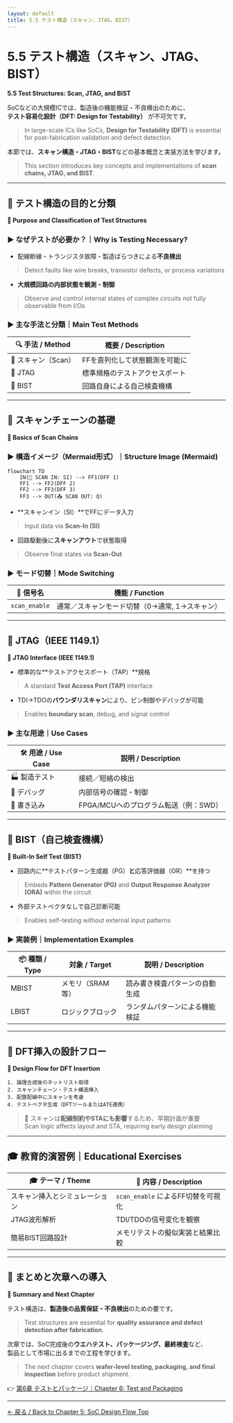 ```yaml
---
layout: default
title: 5.5 テスト構造（スキャン、JTAG、BIST）
---
```


# 5.5 テスト構造（スキャン、JTAG、BIST）  
**5.5 Test Structures: Scan, JTAG, and BIST**

SoCなどの大規模ICでは、製造後の機能検証・不良検出のために、  
**テスト容易化設計（DFT: Design for Testability）** が不可欠です。  
> In large-scale ICs like SoCs, **Design for Testability (DFT)** is essential for post-fabrication validation and defect detection.

本節では、**スキャン構造・JTAG・BIST**などの基本概念と実装方法を学びます。  
> This section introduces key concepts and implementations of **scan chains, JTAG, and BIST**.

---

## 🎯 テスト構造の目的と分類  
**🎯 Purpose and Classification of Test Structures**

### ▶ なぜテストが必要か？｜Why is Testing Necessary?

- 配線断線・トランジスタ故障・製造ばらつきによる**不良検出**  
> Detect faults like wire breaks, transistor defects, or process variations  
- **大規模回路の内部状態を観測・制御**  
> Observe and control internal states of complex circuits not fully observable from I/Os

### ▶ 主な手法と分類｜Main Test Methods

| 🔍 手法 / Method | 概要 / Description |
|------------------|--------------------|
| 🔁 スキャン（Scan） | FFを直列化して状態観測を可能に |
| 🔌 JTAG           | 標準規格のテストアクセスポート |
| 🧠 BIST           | 回路自身による自己検査機構     |

---

## 🔁 スキャンチェーンの基礎  
**🔁 Basics of Scan Chains**

### ▶ 構造イメージ（Mermaid形式）｜Structure Image (Mermaid)

```mermaid
flowchart TD
    IN(🔁 SCAN IN: SI) --> FF1(DFF 1)
    FF1 --> FF2(DFF 2)
    FF2 --> FF3(DFF 3)
    FF3 --> OUT(📤 SCAN OUT: Q)
```

- **スキャンイン（SI）**でFFにデータ入力  
> Input data via **Scan-In (SI)**
- 回路駆動後に**スキャンアウト**で状態取得  
> Observe final states via **Scan-Out**
  
### ▶ モード切替｜Mode Switching

| 🔧 信号名 | 機能 / Function |
|-----------|------------------|
| `scan_enable` | 通常／スキャンモード切替（0→通常, 1→スキャン） |

---

## 🔌 JTAG（IEEE 1149.1）  
**🔌 JTAG Interface (IEEE 1149.1)**

- 標準的な**テストアクセスポート（TAP）**規格  
> A standard **Test Access Port (TAP)** interface
- TDI→TDOの**バウンダリスキャン**により、ピン制御やデバッグが可能  
> Enables **boundary scan**, debug, and signal control

### ▶ 主な用途｜Use Cases

| 🛠️ 用途 / Use Case | 説明 / Description |
|---------------------|--------------------|
| 🏭 製造テスト        | 接続／短絡の検出     |
| 🐞 デバッグ          | 内部信号の確認・制御 |
| 💾 書き込み          | FPGA/MCUへのプログラム転送（例：SWD） |

---

## 🧠 BIST（自己検査機構）  
**🧠 Built-In Self Test (BIST)**

- 回路内に**テストパターン生成器（PG）**と**応答評価器（OR）**を持つ  
> Embeds **Pattern Generator (PG)** and **Output Response Analyzer (ORA)** within the circuit  
- 外部テストベクタなしで自己診断可能  
> Enables self-testing without external input patterns

### ▶ 実装例｜Implementation Examples

| 📦 種類 / Type | 対象 / Target      | 説明 / Description |
|----------------|--------------------|--------------------|
| MBIST          | メモリ（SRAM等）   | 読み書き検査パターンの自動生成 |
| LBIST          | ロジックブロック   | ランダムパターンによる機能検証 |

---

## 📐 DFT挿入の設計フロー  
**📐 Design Flow for DFT Insertion**

```
1. 論理合成後のネットリスト取得  
2. スキャンチェーン・テスト構造挿入  
3. 配置配線中にスキャンを考慮  
4. テストベクタ生成（DFTツールまたはATE連携）
```

> 📌 スキャンは**配線制約やSTAにも影響**するため、早期計画が重要  
> Scan logic affects layout and STA, requiring early design planning

---

## 🎓 教育的演習例｜Educational Exercises

| 🎓 テーマ / Theme | 🧪 内容 / Description |
|-------------------|------------------------|
| スキャン挿入とシミュレーション | `scan_enable` によるFF切替を可視化 |
| JTAG波形解析                | TDI/TDOの信号変化を観察 |
| 簡易BIST回路設計            | メモリテストの擬似実装と結果比較 |

---

## 📘 まとめと次章への導入  
**📘 Summary and Next Chapter**

テスト構造は、**製造後の品質保証・不良検出**のための要です。  
> Test structures are essential for **quality assurance and defect detection after fabrication**.

次章では、SoC完成後の**ウエハテスト、パッケージング、最終検査**など、  
製品として市場に出るまでの工程を学びます。  
> The next chapter covers **wafer-level testing, packaging, and final inspection** before product shipment.

👉 [第6章 テストとパッケージ｜Chapter 6: Test and Packaging](../chapter6_test_and_package/README.md)

---

[← 戻る / Back to Chapter 5: SoC Design Flow Top](./README.md)
